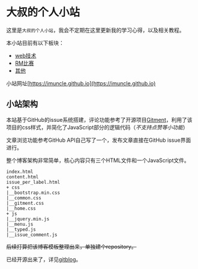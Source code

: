 # 大叔的个人小站
这里是`大叔的个人小站`，我会不定期在这里更新我的学习心得，以及相关教程。

本小站目前有以下板块：

- [web技术](https://imuncle.github.io?label=web)
- [RM比赛](https://imuncle.github.io?label=RM)
- [其他](https://imuncle.github.io?label=other)

小站网址[https://imuncle.github.io](https://imuncle.github.io)

## 小站架构
本站基于GitHub的issue系统搭建，评论功能参考了开源项目[Gitment](https://github.com/imsun/gitment)，利用了该项目的css样式，并简化了JavaScript部分的逻辑代码（*不支持点赞等小功能*）

文章浏览功能参考GitHub API自己写了一个，发布文章直接在GitHub issue界面进行。

整个博客架构非常简单，核心内容只有三个HTML文件和一个JavaScript文件。

```
index.html
content.html
issue_per_label.html
+ css
|__bootstrap.min.css
|__common.css
|__gitment.css
|__home.css
+ js
|__jquery.min.js
|__menu.js
|__typed.js
|__issue_comment.js
```

~~后续打算把该博客模板整理出来，单独建个repository。~~

已经开源出来了，详见[gitblog](https://github.com/imuncle/gitblog)。